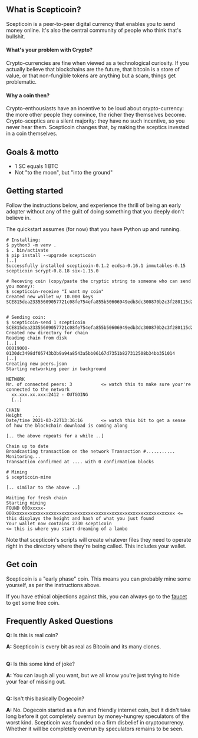 ## What is Scepticoin?

Scepticoin is a peer-to-peer digital currency that enables you to send money
online. It's also the central community of people who think that's bullshit.

#### What's your problem with Crypto?

Crypto-currencies are fine when viewed as a technological curiosity. If you
actually believe that blockchains are the future, that bitcoin is a store of
value, or that non-fungible tokens are anything but a scam, things get problematic.

#### Why a coin then?

Crypto-enthousiasts have an incentive to be loud about crypto-currency: the
more other people they convince, the richer they themselves become. Crypto-sceptics
are a silent majority: they have no such incentive, so you never hear them.
Scepticoin changes that, by making the sceptics invested in a coin themselves.

## Goals & motto

* 1 SC equals 1 BTC
* Not "to the moon", but "into the ground"

## Getting started

Follow the instructions below, and experience the thrill of being an early
adopter without any of the guilt of doing something that you deeply don't
believe in.

The quickstart assumes (for now) that you have Python up and running.

```
# Installing:
$ python3 -m venv .
$ . bin/activate
$ pip install --upgrade scepticoin
[..]
Successfully installed scepticoin-0.1.2 ecdsa-0.16.1 immutables-0.15 scepticoin scrypt-0.8.18 six-1.15.0

# Receving coin (copy/paste the cryptic string to someone who can send you money):
$ scepticoin-receive "I want my coin"
Created new wallet w/ 10.000 keys
SCE815dea23355609057721c08fe754efa855b50606949edb3dc300870b2c3f280115d29ea00ce76b202f7bd5fe38c917370cc8a4629a8bc10bf3e344d50d850b02PTI


# Sending coin:
$ scepticoin-send 1 scepticoin SCE815dea23355609057721c08fe754efa855b50606949edb3dc300870b2c3f280115d29ea00ce76b202f7bd5fe38c917370cc8a4629a8bc10bf3e344d50d850b02PTI
Created new directory for chain
Reading chain from disk
[..]
00019000-0130dc3498df05743b3b9a94a8543a5bb06167d7351b827312508b34bb351014
[..]
Creating new peers.json
Starting networking peer in background

NETWORK
Nr. of connected peers: 3           <= watch this to make sure your're connected to the network
  xx.xxx.xx.xxx:2412 - OUTGOING
  [..]

CHAIN
Height    ...
Date/time 2021-03-22T13:36:16       <= watch this bit to get a sense of how the blockchain download is coming along

[.. the above repeats for a while ..]

Chain up to date
Broadcasting transaction on the network Transaction #...........
Monitoring...
Transaction confirmed at .... with 0 confirmation blocks

# Mining
$ scepticoin-mine

[.. similar to the above ..]

Waiting for fresh chain
Starting mining
FOUND 000xxxxx-000xxxxxxxxxxxxxxxxxxxxxxxxxxxxxxxxxxxxxxxxxxxxxxxxxxxxxxxxxxxxx <= this displays the height and hash of what you just found
Your wallet now contains 2730 scepticoin                                        <= this is where you start dreaming of a lambo
```

Note that scepticoin's scripts will create whatever files they need to operate
right in the directory where they're being called. This includes your wallet.

## Get coin

Scepticoin is a "early phase" coin. This means you can probably mine some yourself, as per the instructions above.

If you have ethical objections against this, you can always go to the
[faucet](https://github.com/scepticoin/scepticoin/issues/1) to get some free coin.

## Frequently Asked Questions

**Q:** Is this is real coin?

**A:** Scepticoin is every bit as real as Bitcoin and its many clones.

##

**Q:** Is this some kind of joke?

**A:** You can laugh all you want, but we all know you're just trying to hide your fear of missing out.

##

**Q:** Isn't this basically Dogecoin?

**A:** No. Dogecoin started as a fun and friendly internet coin, but it didn't take long before it got completely overrun
       by money-hungrey speculators of the worst kind. Scepticoin was founded on a firm disbelief in cryptocurrency. Whether
       it will be completely overrun by speculators remains to be seen.
